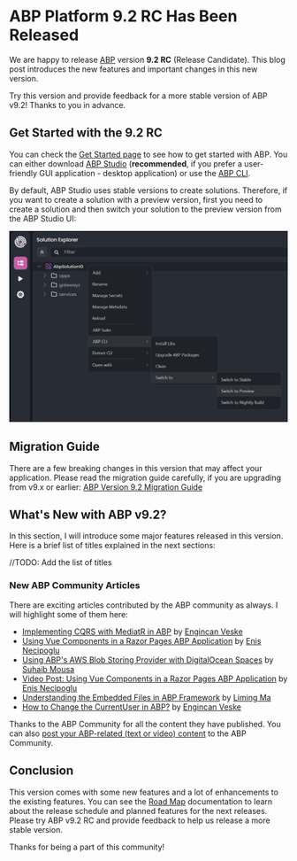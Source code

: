 # ABP Platform 9.2 RC Has Been Released

We are happy to release [ABP](https://abp.io) version **9.2 RC** (Release Candidate). This blog post introduces the new features and important changes in this new version.

Try this version and provide feedback for a more stable version of ABP v9.2! Thanks to you in advance.

## Get Started with the 9.2 RC

You can check the [Get Started page](https://abp.io/get-started) to see how to get started with ABP. You can either download [ABP Studio](https://abp.io/get-started#abp-studio-tab) (**recommended**, if you prefer a user-friendly GUI application - desktop application) or use the [ABP CLI](https://abp.io/docs/latest/cli).

By default, ABP Studio uses stable versions to create solutions. Therefore, if you want to create a solution with a preview version, first you need to create a solution and then switch your solution to the preview version from the ABP Studio UI:

![studio-switch-to-preview.png](studio-switch-to-preview.png)

## Migration Guide

There are a few breaking changes in this version that may affect your application. Please read the migration guide carefully, if you are upgrading from v9.x or earlier: [ABP Version 9.2 Migration Guide](https://abp.io/docs/9.2/release-info/migration-guides/abp-9-2)

## What's New with ABP v9.2?

In this section, I will introduce some major features released in this version.
Here is a brief list of titles explained in the next sections:

//TODO: Add the list of titles

### New ABP Community Articles

There are exciting articles contributed by the ABP community as always. I will highlight some of them here:

* [Implementing CQRS with MediatR in ABP](https://abp.io/community/articles/implementing-cqrs-with-mediatr-in-abp-xiqz2iio) by [Engincan Veske](https://github.com/EngincanV)
* [Using Vue Components in a Razor Pages ABP Application](https://abp.io/community/articles/using-vue-components-in-a-razor-pages-abp-application-z3jr07tv) by [Enis Necipoglu](https://github.com/enisn)
* [Using ABP's AWS Blob Storing Provider with DigitalOcean Spaces](https://abp.io/community/articles/using-abps-aws-blob-storing-provider-with-digitalocean-spaces-7hlyb25g) by [Suhaib Mousa](https://abp.io/community/members/suhaib-mousa)
* [Video Post: Using Vue Components in a Razor Pages ABP Application](https://abp.io/community/articles/using-vue-components-in-a-razor-pages-abp-application-z3jr07tv) by [Enis Necipoglu](https://github.com/enisn)
* [Understanding the Embedded Files in ABP Framework](https://abp.io/community/articles/understanding-the-embedded-files-in-abp-framework-nsrp8aa9) by [Liming Ma](https://github.com/maliming)
* [How to Change the CurrentUser in ABP?](https://abp.io/community/articles/how-to-change-the-currentuser-in-abp-i3uu1m7g) by [Engincan Veske](https://github.com/EngincanV)


Thanks to the ABP Community for all the content they have published. You can also [post your ABP-related (text or video) content](https://abp.io/community/posts/submit) to the ABP Community.

## Conclusion

This version comes with some new features and a lot of enhancements to the existing features. You can see the [Road Map](https://abp.io/docs/9.2/release-info/road-map) documentation to learn about the release schedule and planned features for the next releases. Please try ABP v9.2 RC and provide feedback to help us release a more stable version.

Thanks for being a part of this community!